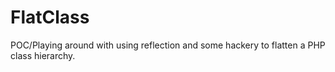 # FlatClass

POC/Playing around with using reflection and some hackery to flatten a PHP class hierarchy.
